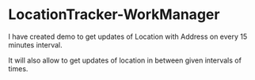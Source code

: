 # LocationTracker-WorkManager

I have created demo to get updates of Location with Address on every 15 minutes interval.

It will also allow to get updates of location in between given intervals of times.

